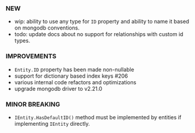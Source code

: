 
### NEW
- wip: ability to use any type for `ID` property and ability to name it based on mongodb conventions.
- todo: update docs about no support for relationships with custom id types.

### IMPROVEMENTS
- `Entity.ID` property has been made non-nullable
- support for dictionary based index keys #206
- various internal code refactors and optimizations
- upgrade mongodb driver to v2.21.0

### MINOR BREAKING
- `IEntity.HasDefaultID()` method must be implemented by entities if implementing `IEntity` directly.